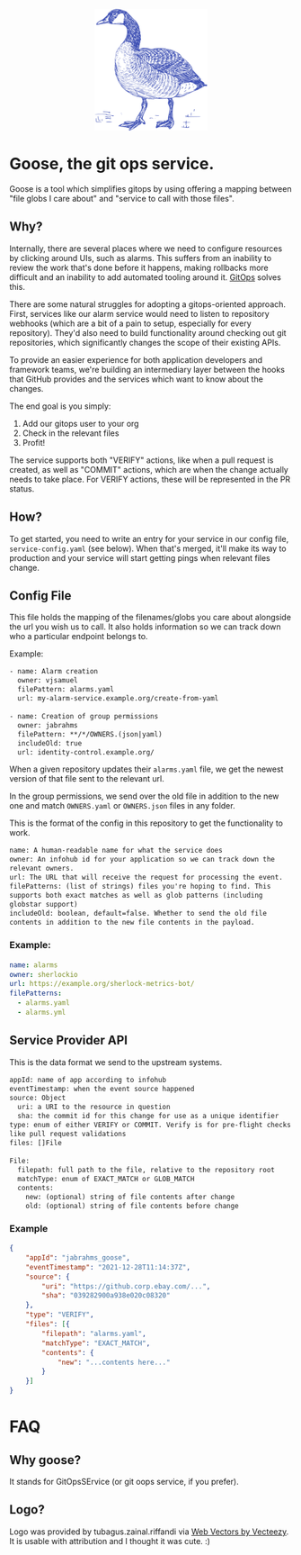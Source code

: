 <p align="center">
  <img src="./goose.png" width="200" />
</p>

# Goose, the git ops service.

Goose is a tool which simplifies gitops by using offering a mapping between
"file globs I care about" and "service to call with those files".

## Why?
Internally, there are several places where we need to configure resources by
clicking around UIs, such as alarms. This suffers from an inability to review
the work that's done before it happens, making rollbacks more difficult and an
inability to add automated tooling around
it. [GitOps](https://about.gitlab.com/topics/gitops/) solves this.

There are some natural struggles for adopting a gitops-oriented approach. First,
services like our alarm service would need to listen to repository webhooks
(which are a bit of a pain to setup, especially for every repository). They'd
also need to build functionality around checking out git repositories, which
significantly changes the scope of their existing APIs.

To provide an easier experience for both application developers and framework
teams, we're building an intermediary layer between the hooks that GitHub
provides and the services which want to know about the changes.

The end goal is you simply:
1. Add our gitops user to your org
2. Check in the relevant files
3. Profit!

The service supports both "VERIFY" actions, like when a pull request is created,
as well as "COMMIT" actions, which are when the change actually needs to take
place. For VERIFY actions, these will be represented in the PR status.

## How?

To get started, you need to write an entry for your service in our config file,
`service-config.yaml` (see below). When that's merged, it'll make its way to
production and your service will start getting pings when relevant files change.

## Config File

This file holds the mapping of the filenames/globs you care about alongside the
url you wish us to call. It also holds information so we can track down who a
particular endpoint belongs to.

Example:

```
- name: Alarm creation
  owner: vjsamuel
  filePattern: alarms.yaml
  url: my-alarm-service.example.org/create-from-yaml

- name: Creation of group permissions
  owner: jabrahms
  filePattern: **/*/OWNERS.(json|yaml)
  includeOld: true
  url: identity-control.example.org/
```


When a given repository updates their `alarms.yaml` file, we get the newest
version of that file sent to the relevant url.

In the group permissions, we send over the old file in addition to the new one
and match `OWNERS.yaml` or `OWNERS.json` files in any folder.


This is the format of the config in this repository to get the functionality to
work.

```
name: A human-readable name for what the service does
owner: An infohub id for your application so we can track down the relevant owners.
url: The URL that will receive the request for processing the event.
filePatterns: (list of strings) files you're hoping to find. This supports both exact matches as well as glob patterns (including globstar support)
includeOld: boolean, default=false. Whether to send the old file contents in addition to the new file contents in the payload.
```

### Example:

```yaml
name: alarms
owner: sherlockio
url: https://example.org/sherlock-metrics-bot/
filePatterns:
  - alarms.yaml
  - alarms.yml
```

## Service Provider API

This is the data format we send to the upstream systems.

```
appId: name of app according to infohub
eventTimestamp: when the event source happened
source: Object
  uri: a URI to the resource in question
  sha: the commit id for this change for use as a unique identifier
type: enum of either VERIFY or COMMIT. Verify is for pre-flight checks like pull request validations
files: []File

File:
  filepath: full path to the file, relative to the repository root
  matchType: enum of EXACT_MATCH or GLOB_MATCH
  contents:
    new: (optional) string of file contents after change
    old: (optional) string of file contents before change
```

### Example
```json
{
    "appId": "jabrahms_goose",
    "eventTimestamp": "2021-12-28T11:14:37Z",
    "source": {
        "uri": "https://github.corp.ebay.com/...",
        "sha": "039282900a938e020c08320"
    },
    "type": "VERIFY",
    "files": [{
        "filepath": "alarms.yaml",
        "matchType": "EXACT_MATCH",
        "contents": {
            "new": "...contents here..."
        }
    }]
}
```

# FAQ

## Why goose?

It stands for GitOpsSErvice (or git oops service, if you prefer).

## Logo?

Logo was provided by tubagus.zainal.riffandi via <a
href="https://www.vecteezy.com/free-vector/web">Web Vectors by Vecteezy</a>. It
is usable with attribution and I thought it was cute. :)
